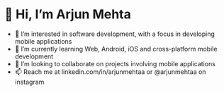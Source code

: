 # 👋 Hi, I’m Arjun Mehta
- 👀 I’m interested in software development, with a focus in developing mobile applications
- 🌱 I’m currently learning Web, Android, iOS and cross-platform mobile development
- 💞️ I’m looking to collaborate on projects involving mobile applications
- 📫 Reach me at linkedin.com/in/arjunmehtaa or @arjunmehtaa on instagram

<!---
arjunmehtaa/arjunmehtaa is a ✨ special ✨ repository because its `README.md` (this file) appears on your GitHub profile.
You can click the Preview link to take a look at your changes.
--->
